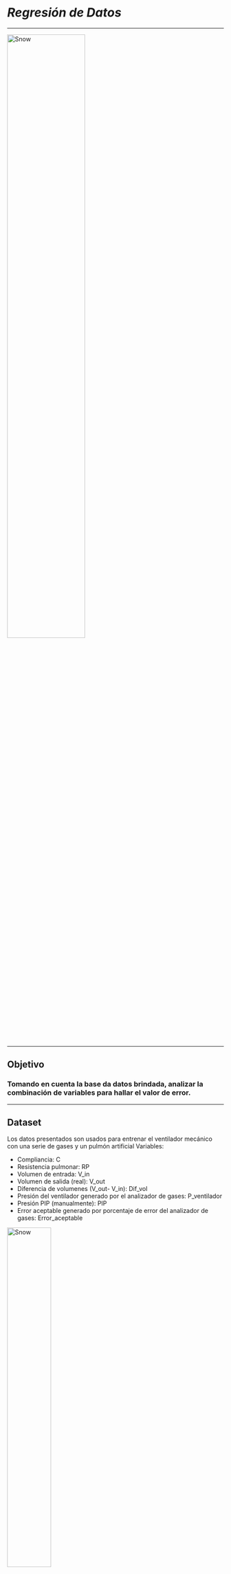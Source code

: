 # *Regresión de Datos*
 ----------------------------------------------------------------------------------------
<img src="https://github.com/Harold01082001/Proyecto_IntroSe-ales/assets/43499263/f66d9252-be76-4771-92e0-050110d61c59" alt="Snow" style="width:60%">

---------------------------------------------------------------------------------------------------------------------------------------------------------------------
## Objetivo
### Tomando en cuenta la base da datos brindada, analizar la combinación de variables para hallar el valor de error. 

---------------------------------------------------------------------------------------------------------------
## Dataset
Los datos presentados son usados para entrenar el ventilador mecánico con una serie de gases y un pulmón artificial
Variables:
- Compliancia: C
- Resistencia pulmonar: RP
- Volumen de entrada: V_in 	
- Volumen de salida (real): V_out
- Diferencia de volumenes (V_out- V_in): Dif_vol
- Presión del ventilador generado por el analizador de gases: P_ventilador
- Presión PIP (manualmente): PIP
- Error aceptable generado por porcentaje de error del analizador de gases: Error_aceptable

 <img src="https://github.com/Harold01082001/Proyecto_IntroSe-ales/assets/43499263/03c85921-249d-417b-ae50-3e0b237f0028" alt="Snow" style="width:45%">
 
 
---------------------------------------------------------------------------------------------------------------

## Precisión
 <img width="500" height="600" src="https://github.com/Harold01082001/Proyecto_IntroSe-ales/assets/43499263/97fd0aad-a618-4c75-9eb9-0f9c71b5622e">

## Video explicativo
https://github.com/Harold01082001/Proyecto_IntroSe-ales/assets/43499263/5dbd133e-4af7-4461-993b-952f964f535e
